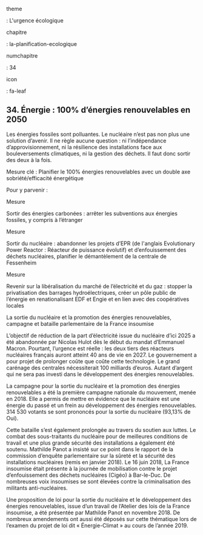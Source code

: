 theme

:   L'urgence écologique

chapitre

:   la-planification-ecologique

numchapitre

:   34

icon

:   fa-leaf

34\. Énergie : 100% d’énergies renouvelables en 2050
--------------------------------------

<div class="admonition note">

Les énergies fossiles sont polluantes. Le nucléaire n’est pas non plus
une solution d’avenir. Il ne règle aucune question : ni l’indépendance
d’approvisionnement, ni la résilience des installations face aux
bouleversements climatiques, ni la gestion des déchets. Il faut donc
sortir des deux à la fois.

</div>

Mesure clé : Planifier le 100% énergies renouvelables avec un double axe
sobriété/efficacité énergétique

Pour y parvenir :

<div class="admonition">

Mesure

Sortir des énergies carbonées : arrêter les subventions aux énergies
fossiles, y compris à l’étranger

</div>

<div class="admonition">

Mesure

Sortir du nucléaire : abandonner les projets
d’EPR (de l'anglais Evolutionary Power Reactor : Réacteur de puissance évolutif)
et d’enfouissement des déchets nucléaires, planifier le démantèlement de
la centrale de Fessenheim

</div>

<div class="admonition">

Mesure

Revenir sur la libéralisation du marché de l’électricité et du gaz :
stopper la privatisation des barrages hydroélectriques, créer un pôle
public de l’énergie en renationalisant EDF et Engie et en lien avec des
coopératives locales

</div>

<div class="admonition note">

La sortie du nucléaire et la promotion des énergies renouvelables,
campagne et bataille parlementaire de la France insoumise

L’objectif de réduction de la part d’électricité issue du nucléaire
d’ici 2025 a été abandonnée par Nicolas Hulot dès le début du mandat
d’Emmanuel Macron. Pourtant, l’urgence est réelle : les deux tiers des
réacteurs nucléaires français auront atteint 40 ans de vie en 2027. Le
gouvernement a pour projet de prolonger coûte que coûte cette
technologie. Le grand carénage des centrales nécessiterait 100 milliards
d’euros. Autant d’argent qui ne sera pas investi dans le développement
des énergies renouvelables.

La campagne pour la sortie du nucléaire et la promotion des énergies
renouvelables a été la première campagne nationale du mouvement, menée
en 2018. Elle a permis de mettre en évidence que le nucléaire est une
énergie du passé et un frein au développement des énergies
renouvelables. 314 530 votants se sont prononcés pour la sortie du
nucléaire (93,13% de Oui).

Cette bataille s’est également prolongée au travers du soutien aux
luttes. Le combat des sous-traitants du nucléaire pour de meilleures
conditions de travail et une plus grande sécurité des installations a
également été soutenu. Mathilde Panot a insisté sur ce point dans le
rapport de la commission d’enquête parlementaire sur la sûreté et la
sécurité des installations nucléaires (remis en janvier 2018). Le 16
juin 2018, La France insoumise était présente à la journée de
mobilisation contre le projet d’enfouissement des déchets nucléaires
(Cigéo) à Bar-le-Duc. De nombreuses voix insoumises se sont élevées
contre la criminalisation des militants anti-nucléaires.

Une proposition de loi pour la sortie du nucléaire et le développement
des énergies renouvelables, issue d’un travail de l’Atelier des lois de
la France insoumise, a été présentée par Mathilde Panot en novembre
2018. De nombreux amendements ont aussi été déposés sur cette thématique
lors de l’examen du projet de loi dit « Énergie-Climat » au cours de
l’année 2019.

</div>
